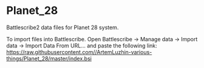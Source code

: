 # Planet_28
Battlescribe2 data files for Planet 28 system.


To import files into Battlescribe. Open Battlescribe -> Manage data -> Import data -> Import Data From URL... and paste the following link:
https://raw.githubusercontent.com//ArtemLuzhin-various-things/Planet_28/master/index.bsi
